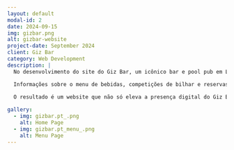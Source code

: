 ```yaml
---
layout: default
modal-id: 2
date: 2024-09-15
img: gizbar.png
alt: gizbar-website
project-date: September 2024
client: Giz Bar
category: Web Development
description: |
  No desenvolvimento do site do Giz Bar, um icônico bar e pool pub em Leça da Palmeira, o foco foi criar uma plataforma digital que captasse a essência vibrante e descontraída do espaço. O design do website transmite uma estética moderna e convidativa, com elementos que refletem a atmosfera acolhedora do bar. A navegação intuitiva e o layout responsivo garantem uma excelente experiência, tanto para desktop quanto dispositivos móveis.

  Informações sobre o menu de bebidas, competições de bilhar e reservas online são apresentadas de forma clara e fácil de acessar, reforçando o compromisso do Giz Bar com seus clientes. Além disso, uma galeria de fotos dinâmica permite aos usuários explorarem a energia do local, dando vida à experiência digital.
  
  O resultado é um website que não só eleva a presença digital do Giz Bar, mas também conecta novos clientes e mantém os habituais engajados com novidades e eventos.

gallery:
  - img: gizbar.pt_.png
    alt: Home Page
  - img: gizbar.pt_menu_.png
    alt: Menu Page
---
```

